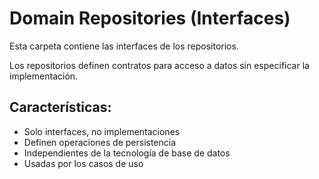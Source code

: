 # Domain Repositories (Interfaces)

Esta carpeta contiene las interfaces de los repositorios.

Los repositorios definen contratos para acceso a datos sin especificar la implementación.

## Características:
- Solo interfaces, no implementaciones
- Definen operaciones de persistencia
- Independientes de la tecnología de base de datos
- Usadas por los casos de uso

